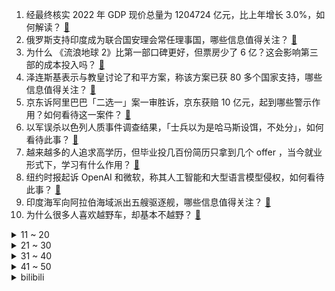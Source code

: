 1. 经最终核实 2022 年 GDP 现价总量为 1204724 亿元，比上年增长 3.0%，如何解读？ [:link:](https://www.zhihu.com/question/637271407)
2. 俄罗斯支持印度成为联合国安理会常任理事国，哪些信息值得关注？ [:link:](https://www.zhihu.com/question/637087739)
3. 为什么 《流浪地球 2》比第一部口碑更好，但票房少了 6 亿？这会影响第三部的成本投入吗？ [:link:](https://www.zhihu.com/question/636451181)
4. 泽连斯基表示与教皇讨论了和平方案，称该方案已获 80 多个国家支持，哪些信息值得关注？ [:link:](https://www.zhihu.com/question/637245425)
5. 京东诉阿里巴巴「二选一」案一审胜诉，京东获赔 10 亿元，起到哪些警示作用？如何看待这一案件？ [:link:](https://www.zhihu.com/question/637274880)
6. 以军误杀以色列人质事件调查结果，「士兵以为是哈马斯设饵，不处分」，如何看待此事？ [:link:](https://www.zhihu.com/question/637254164)
7. 越来越多的人追求高学历，但毕业投几百份简历只拿到几个 offer ，当今就业形式下，学习有什么作用？ [:link:](https://www.zhihu.com/question/637229044)
8. 纽约时报起诉 OpenAI 和微软，称其人工智能和大型语言模型侵权，如何看待此事？ [:link:](https://www.zhihu.com/question/637080549)
9. 印度海军向阿拉伯海域派出五艘驱逐舰，哪些信息值得关注？ [:link:](https://www.zhihu.com/question/637278045)
10. 为什么很多人喜欢越野车，却基本不越野？ [:link:](https://www.zhihu.com/question/28505863)
<details>
<summary>11 ~ 20</summary>

11. 被董明珠怒斥后，孟羽童发声，「内心圆满，人间便无憾 」，如何评价？ [:link:](https://www.zhihu.com/question/637234045)
12. 浙大青年学者杨宗银失败150次后开发出世界最小光谱仪，外媒称超越牛顿光学实验极限，如何看待这一研究？ [:link:](https://www.zhihu.com/question/637144784)
13. 电视剧《繁花》第 7-8 集拍得如何？有哪些值得关注的剧情点？ [:link:](https://www.zhihu.com/question/637299098)
14. 司马懿的洛水之誓对后世影响有多大？ [:link:](https://www.zhihu.com/question/633096489)
15. 如何看待新推出的Nvidia推出的4090d？ [:link:](https://www.zhihu.com/question/637218617)
16. 一女子离职后把手机静音一年，表示找回了幸福感，手机一响就焦虑算精神工伤吗？生活与工作失去边界该怎么办？ [:link:](https://www.zhihu.com/question/637238574)
17. 如何评价动画电影《画江湖之天罡》？ [:link:](https://www.zhihu.com/question/637243921)
18. 元旦假期预计日均出入境 156 万人次，你元旦打算去哪？有什么安排？ [:link:](https://www.zhihu.com/question/637038034)
19. 物业有权拒绝业主安装充电桩吗？ [:link:](https://www.zhihu.com/question/470686994)
20. 想请教心理咨询师：咨访中「矛盾型依恋」转安全的过程是怎样的？「矛盾型依恋」转安全的核心困难在哪？ [:link:](https://www.zhihu.com/question/633315338)
</details>
<details>
<summary>21 ~ 30</summary>

21. 23-24赛季NBA活塞122:128遭凯尔特人21分逆转，继续刷新连败纪录，如何评价这场比赛？ [:link:](https://www.zhihu.com/question/637210736)
22. 25考研数学怎么准备啊？ [:link:](https://www.zhihu.com/question/622484016)
23. 如何评价《红楼梦》中柳嫂子的烹饪水平？ [:link:](https://www.zhihu.com/question/378259902)
24. 你家的猫是怎么照顾你的？ [:link:](https://www.zhihu.com/question/636061677)
25. 如何评价熊浩在《洞见对谈》称「月光比旷野更容易寻找」？ [:link:](https://www.zhihu.com/question/637238750)
26. 如何在生物学或心理学上界定「自私」？自私是生物演化到什么阶段开始出现的？ [:link:](https://www.zhihu.com/question/632952786)
27. 刘德华在电影《潜行》中的表现如何？ [:link:](https://www.zhihu.com/question/637120161)
28. 三国有哪些不被大众所熟知的冷知识？ [:link:](https://www.zhihu.com/question/407155493)
29. 如果你在战锤40000搞直播你会搞什么内容？ [:link:](https://www.zhihu.com/question/632551037)
30. 国产都市剧中应该如何体现「生活」？如果完全贴近生活会枯燥吗？ [:link:](https://www.zhihu.com/question/636483458)
</details>
<details>
<summary>31 ~ 40</summary>

31. 这一年，你有没有「战胜」焦虑与精神内耗的瞬间？你是怎么做到的？ [:link:](https://www.zhihu.com/question/632308480)
32. 看完《年会不能停！》感觉如何？ [:link:](https://www.zhihu.com/question/637142073)
33. 孩子放学回到家，总是先磨叽一会儿，不先写作业，怎么办？ [:link:](https://www.zhihu.com/question/631429279)
34. 买车容易养车难，真的那么难吗？ [:link:](https://www.zhihu.com/question/373546399)
35. 国外翻译魏国和卫国时，怎么区分的呢？ [:link:](https://www.zhihu.com/question/284659128)
36. 《漫长的季节》中体现了哪些东北人的生活态度？ [:link:](https://www.zhihu.com/question/636479163)
37. 继科罗拉多州之后，美国缅因州官员表示，特朗普在该州不具备 2024 年总统选举党内初选资格，有何影响？ [:link:](https://www.zhihu.com/question/637214228)
38. 央行称要加大已出台货币政策实施力度，保持流动性合理充裕，人民币一度涨超 500 点，如何解读？ [:link:](https://www.zhihu.com/question/637214214)
39. 支付宝2023年度报告发布，如何看待这个平台的发展趋势和商业价值？ [:link:](https://www.zhihu.com/question/637223920)
40. 中国全年汽车出口超越日本已成定局，将首登世界第一，导致汽车行业竞争格局变化的原因是什么？ [:link:](https://www.zhihu.com/question/637226339)
</details>
<details>
<summary>41 ~ 50</summary>

41. 报道称多数存量房贷利率明年 1 月将下调，调整幅度 10 个基点，有何影响？哪些信息值得关注？ [:link:](https://www.zhihu.com/question/637214222)
42. 外国人持证可在线开 A 股账户，头部券商已上线相关功能，哪些信息值得关注？ [:link:](https://www.zhihu.com/question/637266874)
43. 有哪些关于甘肃省的有趣的冷知识？ [:link:](https://www.zhihu.com/question/52872885)
44. 为什么人会走着走着就散了呢？ [:link:](https://www.zhihu.com/question/631659713)
45. 在选 2024 的新年礼物，什么牌子的香水送给女朋友比较好？ [:link:](https://www.zhihu.com/question/633760469)
46. 假如星穹铁道战斗出了「闲置」或者「防御」选项，会发生什么改变？ [:link:](https://www.zhihu.com/question/636061409)
47. 周大福年销售额超爱马仕！中国人为何更偏爱珠宝类奢侈品？黄金为什么能成为「头号玩家」？ [:link:](https://www.zhihu.com/question/637277889)
48. 为什么现在的航母舰载机都不是垂直起降式的？ [:link:](https://www.zhihu.com/question/48196312)
49. 如果战列舰的主炮精度能达到10m范围内，还会不会被淘汰掉？ [:link:](https://www.zhihu.com/question/362686569)
50. 如何评价《南方周末》2024年新年献词《守住不惑的底线，选择做最值得的自己》？ [:link:](https://www.zhihu.com/question/637010486)
</details><details>
<summary>bilibili</summary>

</details>